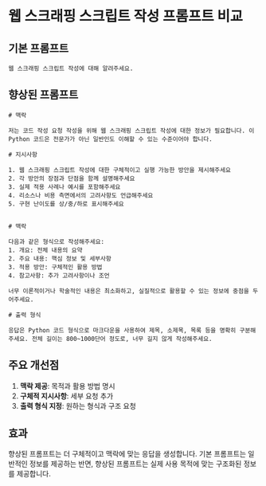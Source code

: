 # 웹 스크래핑 스크립트 작성 프롬프트 비교

## 기본 프롬프트
```
웹 스크래핑 스크립트 작성에 대해 알려주세요.
```

## 향상된 프롬프트
```
# 맥락

저는 코드 작성 요청 작성을 위해 웹 스크래핑 스크립트 작성에 대한 정보가 필요합니다. 이 Python 코드은 전문가가 아닌 일반인도 이해할 수 있는 수준이어야 합니다.

# 지시사항

1. 웹 스크래핑 스크립트 작성에 대한 구체적이고 실행 가능한 방안을 제시해주세요
2. 각 방안의 장점과 단점을 함께 설명해주세요
3. 실제 적용 사례나 예시를 포함해주세요
4. 리소스나 비용 측면에서의 고려사항도 언급해주세요
5. 구현 난이도를 상/중/하로 표시해주세요


# 맥락

다음과 같은 형식으로 작성해주세요:
1. 개요: 전체 내용의 요약
2. 주요 내용: 핵심 정보 및 세부사항
3. 적용 방안: 구체적인 활용 방법
4. 참고사항: 추가 고려사항이나 조언

너무 이론적이거나 학술적인 내용은 최소화하고, 실질적으로 활용할 수 있는 정보에 중점을 두어주세요.

# 출력 형식

응답은 Python 코드 형식으로 마크다운을 사용하여 제목, 소제목, 목록 등을 명확히 구분해주세요. 전체 길이는 800~1000단어 정도로, 너무 길지 않게 작성해주세요.
```

## 주요 개선점
1. **맥락 제공**: 목적과 활용 방법 명시
2. **구체적 지시사항**: 세부 요청 추가
3. **출력 형식 지정**: 원하는 형식과 구조 요청

## 효과
향상된 프롬프트는 더 구체적이고 맥락에 맞는 응답을 생성합니다.
기본 프롬프트는 일반적인 정보를 제공하는 반면, 향상된 프롬프트는
실제 사용 목적에 맞는 구조화된 정보를 제공합니다.
